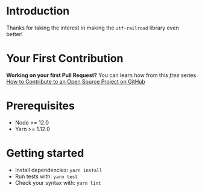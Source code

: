 # Introduction

Thanks for taking the interest in making the `utf-railroad` library even better!

# Your First Contribution

**Working on your first Pull Request?** You can learn how from this _free_ series [How to Contribute to an Open Source Project on GitHub](https://egghead.io/series/how-to-contribute-to-an-open-source-project-on-github)

# Prerequisites

- Node >= 12.0
- Yarn >= 1.12.0

# Getting started

- Install dependencies: `yarn install`
- Run tests with: `yarn test`
- Check your syntax with: `yarn lint`
